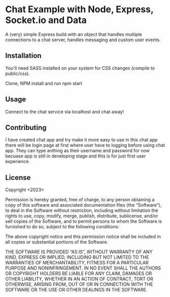 # Chat Example with Node, Express, Socket.io and Data

A (very) simple Express build with an object that handles multiple connections to a chat server, handles messaging and custom user events.

## Installation

You'll need SASS installed on your system for CSS changes (compile to public/css). 

Clone, NPM install and run npm start

## Usage

Connect to the chat service via localhost and chat away!

## Contributing

I have created chat app and try make it more easy to use in this chat app there will be login page at first where user have to logging before using chat app. They can type anthing as their username and password for now becuase app is still in developing stage and this is for just first user experience. 

## License

Copyright <2023> <Aman Rabari>

Permission is hereby granted, free of charge, to any person obtaining a copy of this software and associated documentation files (the “Software”), to deal in the Software without restriction, including without limitation the rights to use, copy, modify, merge, publish, distribute, sublicense, and/or sell copies of the Software, and to permit persons to whom the Software is furnished to do so, subject to the following conditions:

The above copyright notice and this permission notice shall be included in all copies or substantial portions of the Software.

THE SOFTWARE IS PROVIDED “AS IS”, WITHOUT WARRANTY OF ANY KIND, EXPRESS OR IMPLIED, INCLUDING BUT NOT LIMITED TO THE WARRANTIES OF MERCHANTABILITY, FITNESS FOR A PARTICULAR PURPOSE AND NONINFRINGEMENT. IN NO EVENT SHALL THE AUTHORS OR COPYRIGHT HOLDERS BE LIABLE FOR ANY CLAIM, DAMAGES OR OTHER LIABILITY, WHETHER IN AN ACTION OF CONTRACT, TORT OR OTHERWISE, ARISING FROM, OUT OF OR IN CONNECTION WITH THE SOFTWARE OR THE USE OR OTHER DEALINGS IN THE SOFTWARE.